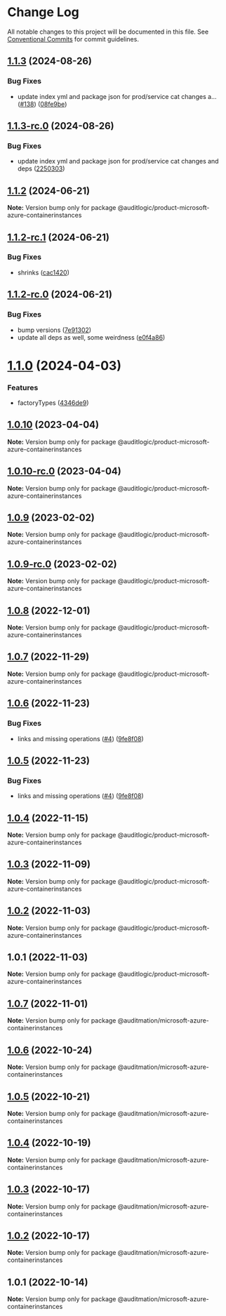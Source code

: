 # Change Log

All notable changes to this project will be documented in this file.
See [Conventional Commits](https://conventionalcommits.org) for commit guidelines.

## [1.1.3](https://github.com/auditlogic/product/compare/@auditlogic/product-microsoft-azure-containerinstances@1.1.2...@auditlogic/product-microsoft-azure-containerinstances@1.1.3) (2024-08-26)


### Bug Fixes

* update index yml and package json for prod/service cat changes a… ([#138](https://github.com/auditlogic/product/issues/138)) ([08fe9be](https://github.com/auditlogic/product/commit/08fe9beb1c8457462a19bc69caa02e6212d97e1a))





## [1.1.3-rc.0](https://github.com/auditlogic/product/compare/@auditlogic/product-microsoft-azure-containerinstances@1.1.2...@auditlogic/product-microsoft-azure-containerinstances@1.1.3-rc.0) (2024-08-26)


### Bug Fixes

* update index yml and package json for prod/service cat changes and deps ([2250303](https://github.com/auditlogic/product/commit/225030363a363608240135b7ebed386b28f01e4b))





## [1.1.2](https://github.com/auditlogic/product/compare/@auditlogic/product-microsoft-azure-containerinstances@1.1.2-rc.1...@auditlogic/product-microsoft-azure-containerinstances@1.1.2) (2024-06-21)

**Note:** Version bump only for package @auditlogic/product-microsoft-azure-containerinstances





## [1.1.2-rc.1](https://github.com/auditlogic/product/compare/@auditlogic/product-microsoft-azure-containerinstances@1.1.2-rc.0...@auditlogic/product-microsoft-azure-containerinstances@1.1.2-rc.1) (2024-06-21)


### Bug Fixes

* shrinks ([cac1420](https://github.com/auditlogic/product/commit/cac14200fefcd8183ab69fe89a47bd3f70f563e9))





## [1.1.2-rc.0](https://github.com/auditlogic/product/compare/@auditlogic/product-microsoft-azure-containerinstances@1.1.0...@auditlogic/product-microsoft-azure-containerinstances@1.1.2-rc.0) (2024-06-21)


### Bug Fixes

* bump versions ([7e91302](https://github.com/auditlogic/product/commit/7e913023b8b312150ed7762c32fbbe616be71de5))
* update all deps as well, some weirdness ([e0f4a86](https://github.com/auditlogic/product/commit/e0f4a864714e2d3de6bbf3da014d5312fe53be2f))





# [1.1.0](https://github.com/auditlogic/product/compare/@auditlogic/product-microsoft-azure-containerinstances@1.0.10...@auditlogic/product-microsoft-azure-containerinstances@1.1.0) (2024-04-03)


### Features

* factoryTypes ([4346de9](https://github.com/auditlogic/product/commit/4346de92693aee892fccf725338ffc7b80ab182b))





## [1.0.10](https://github.com/auditlogic/product/compare/@auditlogic/product-microsoft-azure-containerinstances@1.0.9...@auditlogic/product-microsoft-azure-containerinstances@1.0.10) (2023-04-04)

**Note:** Version bump only for package @auditlogic/product-microsoft-azure-containerinstances





## [1.0.10-rc.0](https://github.com/auditlogic/product/compare/@auditlogic/product-microsoft-azure-containerinstances@1.0.9...@auditlogic/product-microsoft-azure-containerinstances@1.0.10-rc.0) (2023-04-04)

**Note:** Version bump only for package @auditlogic/product-microsoft-azure-containerinstances





## [1.0.9](https://github.com/auditlogic/product/compare/@auditlogic/product-microsoft-azure-containerinstances@1.0.8...@auditlogic/product-microsoft-azure-containerinstances@1.0.9) (2023-02-02)

**Note:** Version bump only for package @auditlogic/product-microsoft-azure-containerinstances





## [1.0.9-rc.0](https://github.com/auditlogic/product/compare/@auditlogic/product-microsoft-azure-containerinstances@1.0.8...@auditlogic/product-microsoft-azure-containerinstances@1.0.9-rc.0) (2023-02-02)

**Note:** Version bump only for package @auditlogic/product-microsoft-azure-containerinstances





## [1.0.8](https://github.com/auditlogic/product/compare/@auditlogic/product-microsoft-azure-containerinstances@1.0.7...@auditlogic/product-microsoft-azure-containerinstances@1.0.8) (2022-12-01)

**Note:** Version bump only for package @auditlogic/product-microsoft-azure-containerinstances





## [1.0.7](https://github.com/auditlogic/product/compare/@auditlogic/product-microsoft-azure-containerinstances@1.0.6...@auditlogic/product-microsoft-azure-containerinstances@1.0.7) (2022-11-29)

**Note:** Version bump only for package @auditlogic/product-microsoft-azure-containerinstances





## [1.0.6](https://github.com/auditlogic/product/compare/@auditlogic/product-microsoft-azure-containerinstances@1.0.4...@auditlogic/product-microsoft-azure-containerinstances@1.0.6) (2022-11-23)


### Bug Fixes

* links and missing operations ([#4](https://github.com/auditlogic/product/issues/4)) ([9fe8f08](https://github.com/auditlogic/product/commit/9fe8f08fe7c57fdb79f991ac35bd6ac2e7dcad38))





## [1.0.5](https://github.com/auditlogic/product/compare/@auditlogic/product-microsoft-azure-containerinstances@1.0.4...@auditlogic/product-microsoft-azure-containerinstances@1.0.5) (2022-11-23)


### Bug Fixes

* links and missing operations ([#4](https://github.com/auditlogic/product/issues/4)) ([9fe8f08](https://github.com/auditlogic/product/commit/9fe8f08fe7c57fdb79f991ac35bd6ac2e7dcad38))





## [1.0.4](https://github.com/auditlogic/product/compare/@auditlogic/product-microsoft-azure-containerinstances@1.0.3...@auditlogic/product-microsoft-azure-containerinstances@1.0.4) (2022-11-15)

**Note:** Version bump only for package @auditlogic/product-microsoft-azure-containerinstances





## [1.0.3](https://github.com/auditlogic/product/compare/@auditlogic/product-microsoft-azure-containerinstances@1.0.2...@auditlogic/product-microsoft-azure-containerinstances@1.0.3) (2022-11-09)

**Note:** Version bump only for package @auditlogic/product-microsoft-azure-containerinstances





## [1.0.2](https://github.com/auditlogic/product/compare/@auditlogic/product-microsoft-azure-containerinstances@1.0.1...@auditlogic/product-microsoft-azure-containerinstances@1.0.2) (2022-11-03)

**Note:** Version bump only for package @auditlogic/product-microsoft-azure-containerinstances





## 1.0.1 (2022-11-03)

**Note:** Version bump only for package @auditlogic/product-microsoft-azure-containerinstances





## [1.0.7](https://github.com/auditmation/store-content/compare/@auditmation/microsoft-azure-containerinstances@1.0.6...@auditmation/microsoft-azure-containerinstances@1.0.7) (2022-11-01)

**Note:** Version bump only for package @auditmation/microsoft-azure-containerinstances





## [1.0.6](https://github.com/auditmation/store-content/compare/@auditmation/microsoft-azure-containerinstances@1.0.5...@auditmation/microsoft-azure-containerinstances@1.0.6) (2022-10-24)

**Note:** Version bump only for package @auditmation/microsoft-azure-containerinstances





## [1.0.5](https://github.com/auditmation/store-content/compare/@auditmation/microsoft-azure-containerinstances@1.0.4...@auditmation/microsoft-azure-containerinstances@1.0.5) (2022-10-21)

**Note:** Version bump only for package @auditmation/microsoft-azure-containerinstances





## [1.0.4](https://github.com/auditmation/store-content/compare/@auditmation/microsoft-azure-containerinstances@1.0.3...@auditmation/microsoft-azure-containerinstances@1.0.4) (2022-10-19)

**Note:** Version bump only for package @auditmation/microsoft-azure-containerinstances





## [1.0.3](https://github.com/auditmation/store-content/compare/@auditmation/microsoft-azure-containerinstances@1.0.2...@auditmation/microsoft-azure-containerinstances@1.0.3) (2022-10-17)

**Note:** Version bump only for package @auditmation/microsoft-azure-containerinstances





## [1.0.2](https://github.com/auditmation/store-content/compare/@auditmation/microsoft-azure-containerinstances@1.0.1...@auditmation/microsoft-azure-containerinstances@1.0.2) (2022-10-17)

**Note:** Version bump only for package @auditmation/microsoft-azure-containerinstances





## 1.0.1 (2022-10-14)

**Note:** Version bump only for package @auditmation/microsoft-azure-containerinstances
